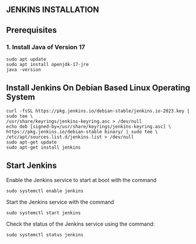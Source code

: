 ## JENKINS INSTALLATION
## Prerequisites
### 1. Install Java of Version 17
   ```
   sudo apt update
   sudo apt install openjdk-17-jre
   java -version
   ```
## Install Jenkins On Debian Based Linux Operating System
   ```
   curl -fsSL https://pkg.jenkins.io/debian-stable/jenkins.io-2023.key | sudo tee \
   /usr/share/keyrings/jenkins-keyring.asc > /dev/null
   echo deb [signed-by=/usr/share/keyrings/jenkins-keyring.asc] \
   https://pkg.jenkins.io/debian-stable binary/ | sudo tee \
   /etc/apt/sources.list.d/jenkins.list > /dev/null
   sudo apt-get update
   sudo apt-get install jenkins
   ```
## Start Jenkins
Enable the Jenkins service to start at boot with the command
```
sudo systemctl enable jenkins
```
Start the Jenkins service with the command
```
sudo systemctl start jenkins
```
Check the status of the Jenkins service using the command:
```
sudo systemctl status jenkins
```
